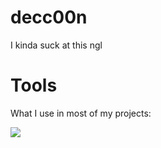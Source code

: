 # **decc00n**

I kinda suck at this ngl

# Tools

What I use in most of my projects:

[![](https://skillicons.dev/icons?i=js,ts,lua,html,css,electron,express,figma,git,mongodb,nextjs,nodejs,react,tailwind,vercel,vite,vscode,c)](https://skillicons.dev)


